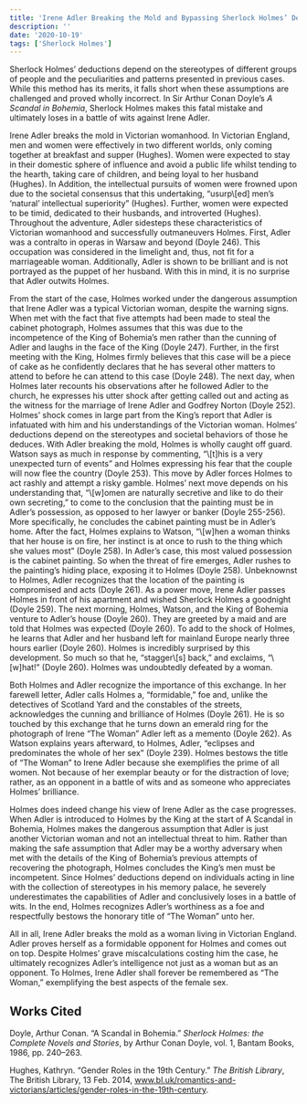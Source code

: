 ```yaml
---
title: 'Irene Adler Breaking the Mold and Bypassing Sherlock Holmes’ Deductions'
description: ''
date: '2020-10-19'
tags: ['Sherlock Holmes']
---
```


Sherlock Holmes’ deductions depend on the stereotypes of different groups of people and the peculiarities and patterns presented in previous cases. While this method has its merits, it falls short when these assumptions are challenged and proved wholly incorrect. In Sir Arthur Conan Doyle’s *A Scandal in Bohemia*, Sherlock Holmes makes this fatal mistake and ultimately loses in a battle of wits against Irene Adler. 

<!--more-->

Irene Adler breaks the mold in Victorian womanhood. In Victorian England, men and women were effectively in two different worlds, only coming together at breakfast and supper (Hughes). Women were expected to stay in their domestic sphere of influence and avoid a public life whilst tending to the hearth, taking care of children, and being loyal to her husband (Hughes). In Addition, the intellectual pursuits of women were frowned upon due to the societal consensus that this undertaking, “usurp\\[ed] men’s ‘natural’ intellectual superiority” (Hughes). Further, women were expected to be timid, dedicated to their husbands, and introverted (Hughes). Throughout the adventure, Adler sidesteps these characteristics of Victorian womanhood and successfully outmaneuvers Holmes. First, Adler was a contralto in operas in Warsaw and beyond (Doyle 246). This occupation was considered in the limelight and, thus, not fit for a marriageable woman. Additionally, Adler is shown to be brilliant and is not portrayed as the puppet of her husband. With this in mind, it is no surprise that Adler outwits Holmes. 

From the start of the case, Holmes worked under the dangerous assumption that Irene Adler was a typical Victorian woman, despite the warning signs. When met with the fact that five attempts had been made to steal the cabinet photograph, Holmes assumes that this was due to the incompetence of the King of Bohemia’s men rather than the cunning of Adler and laughs in the face of the King (Doyle 247). Further, in the first meeting with the King, Holmes firmly believes that this case will be a piece of cake as he confidently declares that he has several other matters to attend to before he can attend to this case (Doyle 248). The next day, when Holmes later recounts his observations after he followed Adler to the church, he expresses his utter shock after getting called out and acting as the witness for the marriage of Irene Adler and Godfrey Norton (Doyle 252). Holmes’ shock comes in large part from the King’s report that Adler is infatuated with him and his understandings of the Victorian woman. Holmes’ deductions depend on the stereotypes and societal behaviors of those he deduces. With Adler breaking the mold, Holmes is wholly caught off guard. Watson says as much in response by commenting, “\\[t]his is a very unexpected turn of events” and Holmes expressing his fear that the couple will now flee the country (Doyle 253). This move by Adler forces Holmes to act rashly and attempt a risky gamble. Holmes’ next move depends on his understanding that, “\\[w]omen are naturally secretive and like to do their own secreting,” to come to the conclusion that the painting must be in Adler’s possession, as opposed to her lawyer or banker (Doyle 255-256). More specifically, he concludes the cabinet painting must be in Adler’s home. After the fact, Holmes explains to Watson, “\\[w]hen a woman thinks that her house is on fire, her instinct is at once to rush to the thing which she values most” (Doyle 258). In Adler’s case, this most valued possession is the cabinet painting. So when the threat of fire emerges, Adler rushes to the painting’s hiding place, exposing it to Holmes (Doyle 258). Unbeknownst to Holmes, Adler recognizes that the location of the painting is compromised and acts (Doyle 261). As a power move, Irene Adler passes Holmes in front of his apartment and wished Sherlock Holmes a goodnight (Doyle 259). The next morning, Holmes, Watson, and the King of Bohemia venture to Adler’s house (Doyle 260). They are greeted by a maid and are told that Holmes was expected (Doyle 260). To add to the shock of Holmes, he learns that Adler and her husband left for mainland Europe nearly three hours earlier (Doyle 260). Holmes is incredibly surprised by this development. So much so that he, “stagger\\[s] back,” and exclaims, “\\[w]hat!” (Doyle 260). Holmes was undoubtedly defeated by a woman. 

Both Holmes and Adler recognize the importance of this exchange. In her farewell letter, Adler calls Holmes a, “formidable,” foe and, unlike the detectives of Scotland Yard and the constables of the streets, acknowledges the cunning and brilliance of Holmes (Doyle 261). He is so touched by this exchange that he turns down an emerald ring for the photograph of Irene “The Woman” Adler left as a memento (Doyle 262). As Watson explains years afterward, to Holmes, Adler, “eclipses and predominates the whole of her sex” (Doyle 239). Holmes bestows the title of “The Woman” to Irene Adler because she exemplifies the prime of all women. Not because of her exemplar beauty or for the distraction of love; rather, as an opponent in a battle of wits and as someone who appreciates Holmes’ brilliance. 

Holmes does indeed change his view of Irene Adler as the case progresses. When Adler is introduced to Holmes by the King at the start of A Scandal in Bohemia, Holmes makes the dangerous assumption that Adler is just another Victorian woman and not an intellectual threat to him. Rather than making the safe assumption that Adler may be a worthy adversary when met with the details of the King of Bohemia’s previous attempts of recovering the photograph, Holmes concludes the King’s men must be incompetent. Since Holmes’ deductions depend on individuals acting in line with the collection of stereotypes in his memory palace, he severely underestimates the capabilities of Adler and conclusively loses in a battle of wits. In the end, Holmes recognizes Adler’s worthiness as a foe and respectfully bestows the honorary title of “The Woman” unto her. 

All in all, Irene Adler breaks the mold as a woman living in Victorian England. Adler proves herself as a formidable opponent for Holmes and comes out on top. Despite Holmes’ grave miscalculations costing him the case, he ultimately recognizes Adler’s intelligence not just as a woman but as an opponent. To Holmes, Irene Adler shall forever be remembered as “The Woman,” exemplifying the best aspects of the female sex.

## Works Cited

Doyle, Arthur Conan. “A Scandal in Bohemia.” *Sherlock Holmes: the Complete Novels and Stories*, by Arthur Conan Doyle, vol. 1, Bantam Books, 1986, pp. 240–263. 

Hughes, Kathryn. “Gender Roles in the 19th Century.” *The British Library*, The British Library, 13 Feb. 2014, www.bl.uk/romantics-and-victorians/articles/gender-roles-in-the-19th-century. 